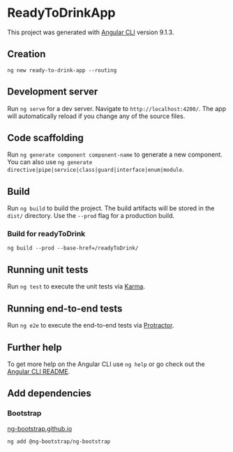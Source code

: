 # ReadyToDrinkApp

This project was generated with [Angular CLI](https://github.com/angular/angular-cli) version 9.1.3.

## Creation

	ng new ready-to-drink-app --routing

## Development server

Run `ng serve` for a dev server. Navigate to `http://localhost:4200/`. The app will automatically reload if you change any of the source files.

## Code scaffolding

Run `ng generate component component-name` to generate a new component. You can also use `ng generate directive|pipe|service|class|guard|interface|enum|module`.

## Build

Run `ng build` to build the project. The build artifacts will be stored in the `dist/` directory. Use the `--prod` flag for a production build.

### Build for readyToDrink
	
	ng build --prod --base-href=/readyToDrink/

## Running unit tests

Run `ng test` to execute the unit tests via [Karma](https://karma-runner.github.io).

## Running end-to-end tests

Run `ng e2e` to execute the end-to-end tests via [Protractor](http://www.protractortest.org/).

## Further help

To get more help on the Angular CLI use `ng help` or go check out the [Angular CLI README](https://github.com/angular/angular-cli/blob/master/README.md).

## Add dependencies

### Bootstrap
[ng-bootstrap.github.io](https://ng-bootstrap.github.io/)

	ng add @ng-bootstrap/ng-bootstrap